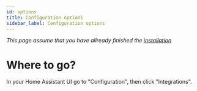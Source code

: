 ```yaml
---
id: options
title: Configuration options
sidebar_label: Configuration options
---
```


_This page assume that you have allready finished the [installation](/docs/installation/prerequisittes)_

# Where to go?

In your Home Assistant UI go to "Configuration", then click "Integrations".
